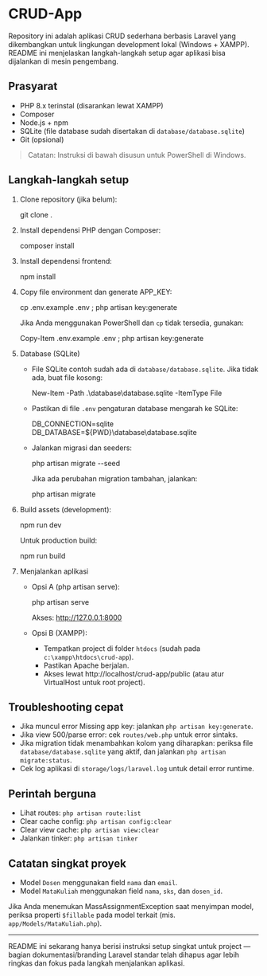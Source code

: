 # CRUD-App

Repository ini adalah aplikasi CRUD sederhana berbasis Laravel yang dikembangkan untuk lingkungan development lokal (Windows + XAMPP). README ini menjelaskan langkah-langkah setup agar aplikasi bisa dijalankan di mesin pengembang.

## Prasyarat
- PHP 8.x terinstal (disarankan lewat XAMPP)
- Composer
- Node.js + npm
- SQLite (file database sudah disertakan di `database/database.sqlite`)
- Git (opsional)

> Catatan: Instruksi di bawah disusun untuk PowerShell di Windows.

## Langkah-langkah setup

1. Clone repository (jika belum):

   git clone <repo-url> .

2. Install dependensi PHP dengan Composer:

   composer install

3. Install dependensi frontend:

   npm install

4. Copy file environment dan generate APP_KEY:

   cp .env.example .env ; php artisan key:generate

   Jika Anda menggunakan PowerShell dan `cp` tidak tersedia, gunakan:

   Copy-Item .env.example .env ; php artisan key:generate

5. Database (SQLite)

   - File SQLite contoh sudah ada di `database/database.sqlite`. Jika tidak ada, buat file kosong:

     New-Item -Path .\database\database.sqlite -ItemType File

   - Pastikan di file `.env` pengaturan database mengarah ke SQLite:

     DB_CONNECTION=sqlite
     DB_DATABASE=${PWD}\database\database.sqlite

   - Jalankan migrasi dan seeders:

     php artisan migrate --seed

     Jika ada perubahan migration tambahan, jalankan:

     php artisan migrate

6. Build assets (development):

   npm run dev

   Untuk production build:

   npm run build

7. Menjalankan aplikasi

   - Opsi A (php artisan serve):

     php artisan serve

     Akses: http://127.0.0.1:8000

   - Opsi B (XAMPP):

     - Tempatkan project di folder `htdocs` (sudah pada `c:\xampp\htdocs\crud-app`).
     - Pastikan Apache berjalan.
     - Akses lewat http://localhost/crud-app/public (atau atur VirtualHost untuk root project).

## Troubleshooting cepat

- Jika muncul error Missing app key: jalankan `php artisan key:generate`.
- Jika view 500/parse error: cek `routes/web.php` untuk error sintaks.
- Jika migration tidak menambahkan kolom yang diharapkan: periksa file `database/database.sqlite` yang aktif, dan jalankan `php artisan migrate:status`.
- Cek log aplikasi di `storage/logs/laravel.log` untuk detail error runtime.

## Perintah berguna

- Lihat routes: `php artisan route:list`
- Clear cache config: `php artisan config:clear`
- Clear view cache: `php artisan view:clear`
- Jalankan tinker: `php artisan tinker`

## Catatan singkat proyek

- Model `Dosen` menggunakan field `nama` dan `email`.
- Model `MataKuliah` menggunakan field `nama`, `sks`, dan `dosen_id`.

Jika Anda menemukan MassAssignmentException saat menyimpan model, periksa properti `$fillable` pada model terkait (mis. `app/Models/MataKuliah.php`).

---

README ini sekarang hanya berisi instruksi setup singkat untuk project — bagian dokumentasi/branding Laravel standar telah dihapus agar lebih ringkas dan fokus pada langkah menjalankan aplikasi.
